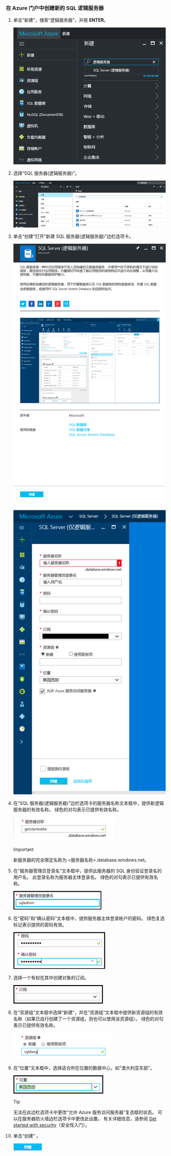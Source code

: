 ### <a name="create-a-new-logical-sql-server-in-the-azure-portal"></a>在 Azure 门户中创建新的 SQL 逻辑服务器

1. 单击“新建”，搜索“逻辑服务器”，并按 **ENTER**。

    ![搜索逻辑服务器](./media/sql-data-warehouse-create-logical-server/search-logical-server.png)
2. 选择“SQL 服务器(逻辑服务器)”。 

    ![选择逻辑服务器](./media/sql-data-warehouse-create-logical-server/select-logical-server.png)
  
3. 单击“创建”打开“新建 SQL 服务器(逻辑服务器)”边栏选项卡。

   <kbd>![打开逻辑服务器边栏选项卡](./media/sql-data-warehouse-create-logical-server/open-logical-server-blade.png)</kbd><kbd>![逻辑服务器边栏选项卡](./media/sql-data-warehouse-create-logical-server/logical-server-blade.png)</kbd>
  
3. 在“SQL 服务器(逻辑服务器)”边栏选项卡的服务器名称文本框中，提供新逻辑服务器的有效名称。 绿色的对勾表示已提供有效名称。
    
    ![新服务器名称](./media/sql-data-warehouse-create-logical-server/new-name-logical-server.png)

    > [!IMPORTANT]
    > 新服务器的完全限定名称为 <服务器名称>.database.windows.net。
    >
    
4. 在“服务器管理员登录名”文本框中，提供此服务器的 SQL 身份验证登录名的用户名。 此登录名称为服务器主体登录名。 绿色的对勾表示已提供有效名称。
    
    ![SQL 管理员登录名](./media/sql-data-warehouse-create-logical-server/sql-admin-login.png)
5. 在“密码”和“确认密码”文本框中，提供服务器主体登录帐户的密码。 绿色复选标记表示提供的密码有效。
    
    ![SQL 管理员密码](./media/sql-data-warehouse-create-logical-server/sql-admin-password.png)
6. 选择一个有权在其中创建对象的订阅。

    ![订阅](./media/sql-data-warehouse-create-logical-server/subscription.png)
7. 在“资源组”文本框中选择“新建”，并在“资源组”文本框中提供新资源组的有效名称（如果已自行创建了一个资源组，则也可以使用该资源组）。 绿色的对勾表示已提供有效名称。

    ![新建资源组](./media/sql-data-warehouse-create-logical-server/new-resource-group.png)

8. 在“位置”文本框中，选择适合所在位置的数据中心，如“澳大利亚东部”。
    
    ![服务器位置](./media/sql-data-warehouse-create-logical-server/server-location.png)
    
    > [!TIP]
    > 无法在此边栏选项卡中更改“允许 Azure 服务访问服务器”复选框的状态。 可以在服务器防火墙边栏选项卡中更改此设置。 有关详细信息，请参阅 [Get started with security](../articles/sql-database/sql-database-manage-servers-portal.md)（安全性入门）。
    >
    
9. 单击“创建” 。

    ![创建按钮](./media/sql-data-warehouse-create-logical-server/create.png)

